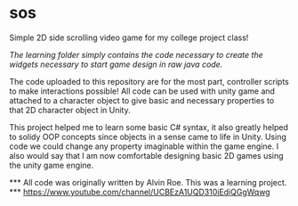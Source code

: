 # sos
Simple 2D side scrolling video game for my college project class!

*The learning folder simply contains the code necessary to create the widgets necessary to start game design in raw java code.* 

The code uploaded to this repository are for the most part, controller scripts to make interactions possible! All code can be used with unity game and attached to a character object to give basic and necessary properties to that 2D character object in Unity. 

This project helped me to learn some basic C# syntax, it also greatly helped to solidy OOP concepts since objects in a sense came to life in Unity. Using code we could change any property imaginable within the game engine. I also would say that I am now comfortable designing basic 2D games using the unity game engine. 


*** All code was originally written by Alvin Roe. This was a learning project.  
*** https://www.youtube.com/channel/UCBEzA1UQD310iEdiQGgWqwg
